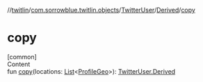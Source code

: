 //[twitlin](../../../index.md)/[com.sorrowblue.twitlin.objects](../../index.md)/[TwitterUser](../index.md)/[Derived](index.md)/[copy](copy.md)



# copy  
[common]  
Content  
fun [copy](copy.md)(locations: [List](https://kotlinlang.org/api/latest/jvm/stdlib/kotlin.collections/-list/index.html)<[ProfileGeo](../../-profile-geo/index.md)>): [TwitterUser.Derived](index.md)  




